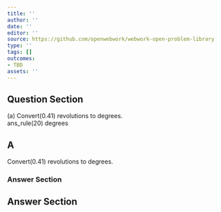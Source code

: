 ```yaml
---
title: ''
author: ''
date: ''
editor: ''
source: https://github.com/openwebwork/webwork-open-problem-library
type: ''
tags: []
outcomes:
- TBD
assets: ''
---
```


## Question Section 

 
  
(a) Convert(0.41) revolutions to degrees.  
 ans_rule(20) degrees

## A
Convert(0.41) revolutions to degrees.  
### Answer Section


## Answer Section

